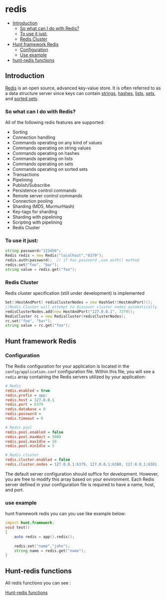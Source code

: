 

# redis


  - [Introduction](#introduction)
    - [So what can I do with Redis?](#so-what-can-i-do-with-redis)
    - [To use it just:](#to-use-it-just)
    - [Redis Cluster](#redis-cluster)
  - [Hunt framework Redis](#hunt-framework-redis)
    - [Configuration](#configuration)
    - [Use example](#use-example)
  - [hunt-redis functions](#hunt-redis-functions)

<a name="introduction"></a>
## Introduction

[Redis](https://redis.io) is an open source, advanced key-value store. It is often referred to as a data structure server since keys can contain [strings](https://redis.io/topics/data-types#strings), [hashes](https://redis.io/topics/data-types#hashes), [lists](https://redis.io/topics/data-types#lists), [sets](https://redis.io/topics/data-types#sets), and [sorted sets](https://redis.io/topics/data-types#sorted-sets).

<a name="so-what-can-i-do-with-redis"></a>
### So what can I do with Redis?

All of the following redis features are supported:

- Sorting
- Connection handling
- Commands operating on any kind of values
- Commands operating on string values
- Commands operating on hashes
- Commands operating on lists
- Commands operating on sets
- Commands operating on sorted sets
- Transactions
- Pipelining
- Publish/Subscribe
- Persistence control commands
- Remote server control commands
- Connection pooling
- Sharding (MD5, MurmurHash)
- Key-tags for sharding
- Sharding with pipelining
- Scripting with pipelining
- Redis Cluster

<a name="to-use-it-just"></a>
### To use it just:

```d
string password="123456";
Redis redis = new Redis("localhost","6379");
redis.auth(password);  // if has password ,use auth() method
redis.set("foo", "bar");
string value = redis.get("foo");
```

<a name="redis-cluster"></a>
###  Redis Cluster
Redis cluster specification (still under development) is implemented

```d
Set!(HostAndPort) redisClusterNodes = new HashSet!(HostAndPort)();
//Redis Cluster will attempt to discover cluster nodes automatically
redisClusterNodes.add(new HostAndPort("127.0.0.1", 7379));
RedisCluster rc = new RedisCluster(redisClusterNodes);
rc.set("foo", "bar");
string value = rc.get("foo");
```


<a name="hunt-framework-redis"></a>
## Hunt framework Redis

<a name="configuration"></a>
###  Configuration

The Redis configuration for your application is located in the `config/application.conf` configuration file. Within this file, you will see a `redis` array containing the Redis servers utilized by your application:

```ini
# Redis
redis.enabled = true
redis.prefix = app:
redis.host = 127.0.0.1
redis.port = 6379
redis.database = 0
redis.password = 
redis.timeout = 0

# Redis pool
redis.pool.enabled = false
redis.pool.maxWait = 5000
redis.pool.maxIdle = 50
redis.pool.minIdle = 5

# Redis cluster
redis.cluster.enabled = false
redis.cluster.nodes = 127.0.0.1:6379, 127.0.0.1:6380, 127.0.0.1:6381
```

The default server configuration should suffice for development. However, you are free to modify this array based on your environment. Each Redis server defined in your configuration file is required to have a name, host, and port.


<a name="use-example"></a>
### use example
hunt framework redis you can you use  like example below:

```d
import hunt.framework;
void test()
{
    auto redis = app().redis();
    
    redis.set("name","john");
    string name = redis.get("name");
}
```


## Hunt-redis functions
All redis functions you can see :

[Hunt-redis functions](https://github.com/huntlabs/hunt-redis/blob/master/source/hunt/redis/Redis.d)



